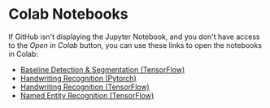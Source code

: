 # Colab Notebooks

If GitHub isn't displaying the Jupyter Notebook, and you don't have access to the *Open in Colab* button, you can use these links
to open the notebooks in Colab:
* [Baseline Detection & Segmentation (TensorFlow)](https://colab.research.google.com/github/BYU-Handwriting-Lab/GettingStarted/blob/master/notebooks/ARUNetSegmentation.ipynb)
* [Handwriting Recognition (Pytorch)](https://colab.research.google.com/github/BYU-Handwriting-Lab/GettingStarted/blob/master/notebooks/handwriting-recognition-pytorch.ipynb)
* [Handwriting Recognition (TensorFlow)](https://colab.research.google.com/github/BYU-Handwriting-Lab/GettingStarted/blob/master/notebooks/handwriting-recognition-tensorflow.ipynb)
* [Named Entity Recognition (TensorFlow)](https://colab.research.google.com/github/BYU-Handwriting-Lab/GettingStarted/blob/master/notebooks/named-entity-recognition.ipynb)
